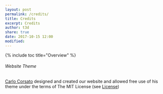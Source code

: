 ```yaml
---
layout: post
permalink: /credits/
title: Credits
excerpt: Credits
author: t3d
share: true
date: 2017-10-15 12:00
modified:
---
```



<a name="termstoc"></a>
{% include toc title="Overview" %}

###### Website Theme
[Carlo Corsato](#carlocorsato) designed and created our website and allowed free use of his theme under the terms of The MIT License (see [License](/terms/#license))
